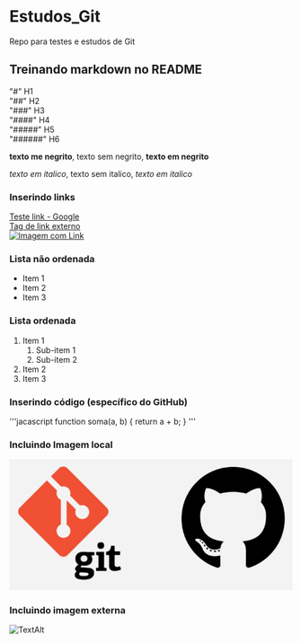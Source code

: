 # Estudos_Git
Repo para testes e estudos de Git

## Treinando markdown no README

"#" H1 <br>
"##" H2 <br>
"###" H3 <br>
"####" H4 <br>
"#####" H5 <br>
"######" H6 <br>

**texto me negrito**, texto sem negrito, __texto em negrito__

*texto em italico*, texto sem italico,  _texto em italico_

### Inserindo links

[Teste link - Google](https://google.com) <br>
[Tag de link externo](https://www.loremipzum.com/pt/) <br>
[![Imagem com Link](https://pngimg.com/uploads/github/github_PNG70.png)](https://github.com/tkusal)

### Lista não ordenada

* Item 1
* Item 2
* Item 3

### Lista ordenada

1. Item 1
    1. Sub-item 1
    2. Sub-item 2
2. Item 2
3. Item 3

### Inserindo código (específico do GitHub)

'''jacascript
function soma(a, b) {
    return a + b;
}
'''

### Incluindo Imagem local

![Logo Git e GitHub - Teste TextAlt](img/Git-e-GitHub.png)

### Incluindo imagem externa

![TextAlt](https://encontreseucodigo.com.br/wp-content/uploads/2021/09/gitHub-e-git-encontre-seu-codigo.png)